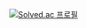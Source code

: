 [![Solved.ac
프로필](http://mazassumnida.wtf/api/v2/generate_badge?boj=swany0509)](https://solved.ac/swany0509)
